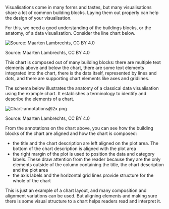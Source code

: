 Visualisations come in many forms and tastes, but many visualisations share a lot of common building blocks. Laying them out properly can help the design of your visualisation.

For this, we need a good understanding of the buildings blocks, or the anatomy, of a data visualisation. Consider the line chart below.

![Source: Maarten Lambrechts, CC BY 4.0](Grid%20and%20arrangement%204ba513397bf6413d900e7c2944888770/Chart-no_annotations2x.png)

Source: Maarten Lambrechts, CC BY 4.0

This chart is composed out of many building blocks: there are multiple text elements above and below the chart, there are some text elements integrated into the chart, there is the data itself, represented by lines and dots, and there are supporting chart elements like axes and gridlines.

The schema below illustrates the anatomy of a classical data visualisation using the example chart. It establishes a terminology to identify and describe the elements of a chart.

![Chart-annotations@2x.png](Grid%20and%20arrangement%204ba513397bf6413d900e7c2944888770/Chart-annotations2x.png)

Source: Maarten Lambrechts, CC BY 4.0

From the annotations on the chart above, you can see how the building blocks of the chart are aligned and how the chart is composed:

- the title and the chart description are left aligned on the plot area. The bottom of the chart description is aligned with the plot area
- the right margin of the plot is used to position the data and category labels. These draw attention from the reader because they are the only elements outside of the column containing the title, the chart description and the plot area
- the axis labels and the horizontal grid lines provide structure for the whole of the chart

This is just an example of a chart layout, and many composition and alignment variations can be used. But aligning elements and making sure there is some visual structure to a chart helps readers read and interpret it.